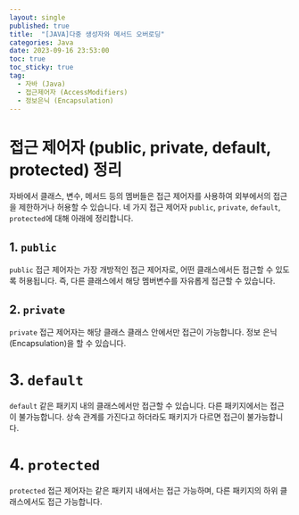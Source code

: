 ```yaml
---
layout: single
published: true
title:  "[JAVA]다중 생성자와 메서드 오버로딩"
categories: Java
date: 2023-09-16 23:53:00
toc: true
toc_sticky: true
tag:   
  - 자바 (Java)
  - 접근제어자 (AccessModifiers)
  - 정보은닉 (Encapsulation)
---
```


# 접근 제어자 (public, private, default, protected) 정리

자바에서 클래스, 변수, 메서드 등의 멤버들은 접근 제어자를 사용하여 외부에서의 접근을 제한하거나 허용할 수 있습니다. 네 가지 접근 제어자 `public`, `private`, `default`, `protected`에 대해 아래에 정리합니다.

## 1. `public`

`public` 접근 제어자는 가장 개방적인 접근 제어자로, 어떤 클래스에서든 접근할 수 있도록 허용됩니다. 즉, 다른 클래스에서 해당 멤버변수를 자유롭게 접근할 수 있습니다.



## 2. `private`

`private` 접근 제어자는 해당 클래스 클래스 안에서만 접근이 가능합니다. 정보 은닉(Encapsulation)을 할 수 있습니다.


# 3. `default` 

`default` 같은 패키지 내의 클래스에서만 접근할 수 있습니다. 다른 패키지에서는 접근이 불가능합니다. 상속 관계를 가진다고 하더라도 패키지가 다르면 접근이 불가능합니다.


# 4. `protected`
`protected` 접근 제어자는 같은 패키지 내에서는 접근 가능하며, 다른 패키지의 하위 클래스에서도 접근 가능합니다.